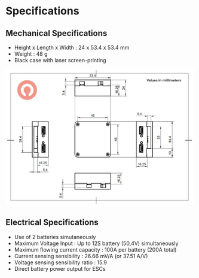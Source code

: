 # Specifications

## Mechanical Specifications

* Height x Length x Width : 24 x 53.4 x 53.4 mm
* Weight : 48 g
* Black case with laser screen-printing

![](.gitbook/assets/cot1.png)

## Electrical Specifications

* Use of 2 batteries simutaneously
* Maximum Voltage Input : Up to 12S battery \(50,4V\) simultaneously
* Maximum flowing current capacity : 100A per battery \(200A total\)
* Current sensing sensibility : 26.66 mV/A \(or 37.51 A/V\)
* Voltage sensing sensibility ratio : 15.9
* Direct battery power output for ESCs

